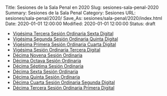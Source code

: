 Title: Sesiones de la Sala Penal en 2020
Slug: sesiones-sala-penal-2020
Summary: Sesiones de la Sala Penal
Category: Sesiones
URL: sesiones/sala-penal/2020/
Save_As: sesiones/sala-penal/2020/index.html
Date: 2020-01-01 12:00:00
Modified: 2020-01-01 12:00:00
Status: draft

- [Vigésima Tercera Sesión Ordinaria Sexta Digital](vigesima-tercera-sesion-ordinaria-sexta-digital/)
- [Vigésima Segunda Sesión Ordinaria Quinta Digital](vigesima-segunda-sesion-ordinaria-quinta-digital/)
- [Vigésima Primera Sesión Ordinaria Cuarta Digital](vigesima-primera-sesion-ordinaria-cuarta-digital/)
- [Vigésima Sesión Ordinaria Tercera Digital](vigesima-sesion-ordinaria-tercera-digital/)
- [Décima Novena Sesión Ordinaria](decima-novena-sesion-ordinaria/)
- [Décima Octava Sesión Ordinaria](decima-octava-sesion-ordinaria/)
- [Décima Séptima Sesión Ordinaria](decima-septima-sesion-ordinaria/)
- [Décima Sexta Sesión Ordinaria](decima-sexta-sesion-ordinaria/)
- [Décima Quinta Sesión Ordinaria](decima-quinta-sesion-ordinaria/)
- [Décima Cuarta Sesión Ordinaria Segunda Digital](decima-cuarta-sesion-ordinaria-segunda-digital/)
- [Décima Tercera Sesión Ordinaria Primera Digital](decima-tercera-sesion-ordinaria-primera-digital/)


